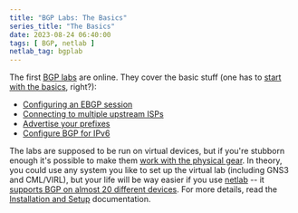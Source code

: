 ```yaml
---
title: "BGP Labs: The Basics"
series_title: "The Basics"
date: 2023-08-24 06:40:00
tags: [ BGP, netlab ]
netlab_tag: bgplab
---
```

The first [BGP labs](/2023/08/bgp-hands-on-labs.html) are online. They cover the basic stuff (one has to [start with the basics](/2015/03/you-must-understand-fundamentals-to-be.html), right?):

* [Configuring an EBGP session](https://bgplabs.net/basic/1-session/)
* [Connecting to multiple upstream ISPs](https://bgplabs.net/basic/2-multihomed/)
* [Advertise your prefixes](https://bgplabs.net/basic/3-originate/)
* [Configure BGP for IPv6](https://bgplabs.net/basic/4-ipv6/)

The labs are supposed to be run on virtual devices, but if you're stubborn enough it's possible to make them [work with the physical gear](https://bgplabs.net/external/). In theory, you could use any system you like to set up the virtual lab (including GNS3 and CML/VIRL), but your life will be way easier if you use [netlab](https://netlab.tools/) -- it [supports BGP on almost 20 different devices](https://netlab.tools/platforms/#platform-routing-support). For more details, read the [Installation and Setup](https://bgplabs.net/1-setup/) documentation.